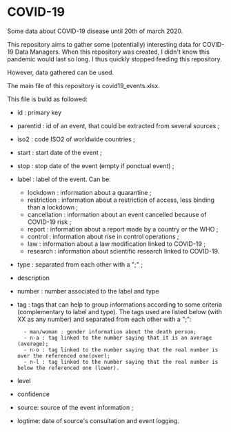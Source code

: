 # COVID-19
Some data about COVID-19 disease until 20th of march 2020.


This repository aims to gather some (potentially) interesting data for COVID-19 Data Managers.
When this repository was created, I didn't know this pandemic would last so long.
I thus quickly stopped feeding this repository.

However, data gathered can be used.

The main file of this repository is covid19_events.xlsx.

This file is build as followed:
- id : primary key
- parentid : id of an event, that could be extracted from several sources ;
- iso2 : code ISO2 of worldwide countries ;
- start : start date of the event ;
- stop : stop date of the event (empty if ponctual event) ;
- label : label of the event. Can be:

    - lockdown : information about a quarantine ;
    - restriction : information about a restriction of access, less binding than a lockdown ;
    - cancellation : information about an event cancelled because of COVID-19 risk ;
    - report : information about a report made by a country or the WHO ;
    - control : information about rise in control operations ;
    - law : information about a law modification linked to COVID-19 ;
    - research : information about scientific research linked to COVID-19.
    
- type : separated from each other with a ";" ;
- description
- number : number associated to the label and type
- tag : tags that can help to group informations according to some criteria (complementary to label and type). The tags used are listed below (with XX as any number) and separated from each other with a ";":

        - man/woman : gender information about the death person;
        - n-a : tag linked to the number saying that it is an average (average);
        - n-o : tag linked to the number saying that the real number is over the referenced one(over);
        - n-l : tag linked to the number saying that the real number is below the referenced one (lower).

- level
- confidence
- source: source of the event information ;
- logtime: date of source's consultation and event logging.
